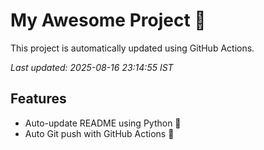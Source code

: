 # My Awesome Project 🚀

This project is automatically updated using GitHub Actions.

_Last updated: 2025-08-16 23:14:55 IST_

## Features
- Auto-update README using Python 🐍
- Auto Git push with GitHub Actions 🤖
